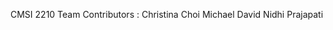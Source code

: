 CMSI 2210 Team Contributors : Christina Choi
                              Michael David
                              Nidhi Prajapati
